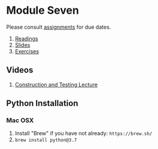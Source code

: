 # Module Seven
Please consult [assignments](./references/assignments.md) for due dates. 
1. [Readings](./readings/readings.md)
2. [Slides](./slides)
3. [Exercises](./exercises/exercises.md)

## Videos
1. [Construction and Testing Lecture](https://vimeo.com/465596201)

## Python Installation
### Mac OSX
1. Install "Brew" if you have not already: `https://brew.sh/`
2. `brew install python@3.7`
